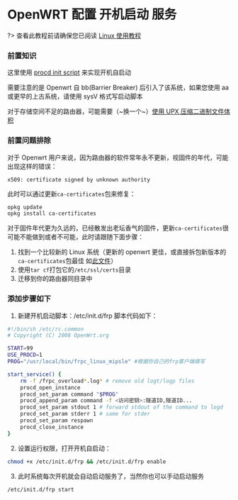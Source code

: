 # OpenWRT 配置 开机启动 服务

?> 查看此教程前请确保您已阅读 [Linux 使用教程](/frpc/usage/linux)

### 前置知识

这里使用 [procd init script](https://openwrt.org/docs/guide-developer/procd-init-scripts) 来实现开机自启动

需要注意的是 Openwrt 自 bb(Barrier Breaker) 后引入了该系统，如果您使用 aa 或更早的上古系统，请使用 sysV 格式写启动脚本

对于存储空间不足的路由器，可能需要（~换一个~）[使用 UPX 压缩二进制文件体积](https://github.com/upx/upx/releases)

### 前置问题排除

对于 Openwrt 用户来说，因为路由器的软件常年永不更新，视固件的年代，可能出现这样的错误：

```
x509: certificate signed by unknown authority
```

此时可以通过更新`ca-certificates`包来修复：

```bash
opkg update
opkg install ca-certificates
```

对于固件年代更为久远的，已经散发出老坛香气的固件，更新`ca-certificates`很可能不能做到或者不可能，此时请跟随下面步骤：

1. 找到一个比较新的 Linux 系统（更新的 openwrt 更佳，或直接拆包新版本的`ca-certificates`包最佳 如[此文件](https://downloads.openwrt.org/releases/19.07.6/packages/arm_cortex-a9/base/ca-certificates_20200601-1_all.ipk)）
1. 使用`tar cf`打包它的`/etc/ssl/certs`目录
1. 迁移到你的路由器同目录中

### 添加步骤如下

1. 新建开机启动脚本：/etc/init.d/frp 脚本代码如下：

```bash
#!/bin/sh /etc/rc.common
# Copyright (C) 2008 OpenWrt.org

START=99
USE_PROCD=1
PROG="/usr/local/bin/frpc_linux_mipsle" #根据你自己的frp客户端填写

start_service() {
    rm -f /frpc_overload*.log* # remove old logt/logp files
    procd_open_instance
    procd_set_param command "$PROG"
    procd_append_param command -f <访问密钥>:隧道ID,隧道ID...
    procd_set_param stdout 1 # forward stdout of the command to logd
    procd_set_param stderr 1 # same for stder
    procd_set_param respawn
    procd_close_instance
}
```

2. 设置运行权限，打开开机自启动：

```bash
chmod +x /etc/init.d/frp && /etc/init.d/frp enable
```

3. 此时系统每次开机就会自动启动服务了，当然你也可以手动启动服务

```bash
/etc/init.d/frp start
```
